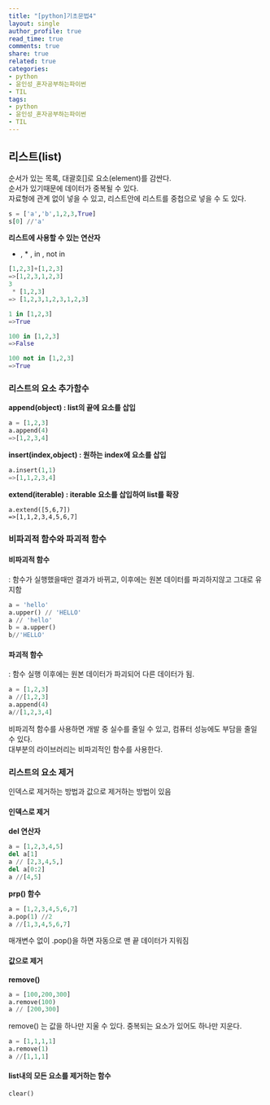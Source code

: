 ```yaml
---
title: "[python]기초문법4"
layout: single
author_profile: true
read_time: true
comments: true
share: true
related: true
categories:
- python
- 윤인성_혼자공부하는파이썬
- TIL
tags:
- python
- 윤인성_혼자공부하는파이썬
- TIL
---
```


## 리스트(list)
순서가 있는 목록, 대괄호[]로 요소(element)를 감싼다.  
순서가 있기때문에 데이터가 중복될 수 있다.  
자료형에 관계 없이 넣을 수 있고, 리스트안에 리스트를 중첩으로 넣을 수 도 있다.    
```python
s = ['a','b',1,2,3,True]
s[0] //'a'
```

**리스트에 사용할 수 있는 연산자**  
+ , * ,  in ,  not in

```python
[1,2,3]+[1,2,3]
=>[1,2,3,1,2,3]
3
 * [1,2,3]
=> [1,2,3,1,2,3,1,2,3]

1 in [1,2,3]
=>True

100 in [1,2,3]
=>False

100 not in [1,2,3]
=>True
```


### 리스트의 요소 추가함수

**append(object) : list의 끝에 요소를 삽입**  
```python
a = [1,2,3]
a.append(4)
=>[1,2,3,4]
```


**insert(index,object) : 원하는 index에 요소를 삽입**  
```python
a.insert(1,1)
=>[1,1,2,3,4]
```

**extend(iterable) : iterable 요소를 삽입하여 list를 확장**  
```
a.extend([5,6,7])
=>[1,1,2,3,4,5,6,7]
```

### 비파괴적 함수와 파괴적 함수
#### 비파괴적 함수
: 함수가 실행했을때만 결과가 바뀌고, 이후에는 원본 데이터를 파괴하지않고 그대로 유지함  
  
```python
a = 'hello'
a.upper() // 'HELLO'
a // 'hello'
b = a.upper()
b//'HELLO'
```

#### 파괴적 함수
: 함수 실행 이후에는 원본 데이터가 파괴되어 다른 데이터가 됨.  
```python
a = [1,2,3]
a //[1,2,3]
a.append(4)
a//[1,2,3,4]
```
  
비파괴적 함수를 사용하면 개발 중 실수를 줄일 수 있고, 컴퓨터 성능에도 부담을 줄일 수 있다.  
대부분의 라이브러리는 비파괴적인 함수를 사용한다.  

### 리스트의 요소 제거

인덱스로 제거하는 방법과 값으로 제거하는 방법이 있음  
  
#### 인덱스로 제거
**del 연산자**  
```python
a = [1,2,3,4,5]
del a[1]
a // [2,3,4,5,]
del a[0:2]
a //[4,5]
```

**prp() 함수**  
```python
a = [1,2,3,4,5,6,7]
a.pop(1) //2
a //[1,3,4,5,6,7]
```
매개변수 없이 .pop()을 하면 자동으로 맨 끝 데이터가 지워짐  
  
#### 값으로 제거
**remove()**  
```python
a = [100,200,300]
a.remove(100)
a // [200,300]
```
  
remove() 는 값을 하나만 지울 수 있다. 중복되는 요소가 있어도 하나만 지운다.  
```python
a = [1,1,1,1]
a.remove(1)
a //[1,1,1]
```

#### list내의 모든 요소를 제거하는 함수
```python
clear() 
```